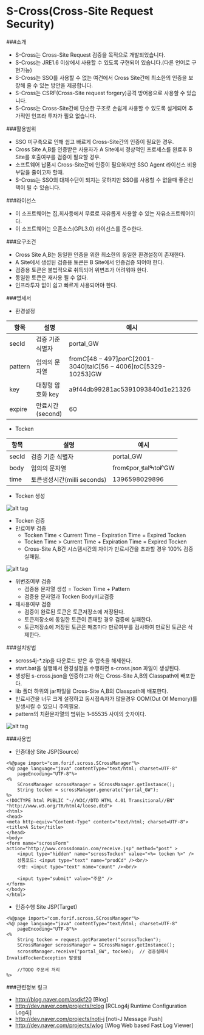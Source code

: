 S-Cross(Cross-Site Request Security)
======

###소개
 * S-Cross는 Cross-Site Request 검증을 목적으로 개발되었습니다.
 * S-Cross는 JRE1.6 이상에서 사용할 수 있도록 구현되어 있습니다.(다른 언어로 구현가능)
 * S-Cross는 SSO를 사용할 수 없는 여건에서 Cross Site간에 최소한의 인증을 보장해 줄 수 있는 방안을 제공합니다.
 * S-Cross는 CSRF(Cross-Site request forgery)공격 방어용으로 사용할 수 있습니다.
 * S-Cross는 Cross-Site간에 단순한 구조로 손쉽게 사용할 수 있도록 설계되어 추가적인 인프라 투자가 필요 없습니다.
 
###활용범위
 * SSO 미구축으로 인해 쉽고 빠르게 Cross-Site간의 인증이 필요한 경우.
 * Cross Site A,B를 인증받은 사용자가 A Site에서 정상적인 프로세스를 완료후 B Site를 호출여부를 검증이 필요할 경우.
 * 소프트웨어 납품시 Cross-Site간에 인증이 필요하지만 SSO Agent 라이선스 비용부담을 줄이고자 할때.
 * S-Cross는 SSO의 대체수단이 되지는 못하지만 SSO를 사용할 수 없을때 좋은선택이 될 수 있습니다.
 
###라이선스
 * 이 소프트웨어는 집,회사등에서 무료로 자유롭게 사용할 수 있는 자유소프트웨어이다.
 * 이 소프트웨어는 오픈소스(GPL3.0) 라이선스를 준수한다. 
 
###요구조건
 * Cross Site A,B는 동일한 인증을 위한 최소한의 동일한 환경설정이 존재한다.
 * A Site에서 생성된 검증용 토큰은 B Site에서 인증검증 되어야 한다.
 * 검증용 토큰은 불법적으로 취득되어 위변조가 어려워야 한다.
 * 동일한 토큰은 재사용 될 수 없다.
 * 인프라투자 없이 쉽고 빠르게 사용되어야 한다.
 
###명세서
 * 환경설정

| 항목     | 설명              | 예시                                                           |
|----------|-------------------|----------------------------------------------------------------|
| secId    | 검증 기준 식별자  | portal_GW                                                      |
| pattern  | 임의의 문자열     | from$C[48-497]por$C[2001-3040]tal$C[56-4006]to$C[5329-10253]GW |
| key      | 대칭형 암호화 key | a9f44db99281ac5391093840d1e21326                               |
| expire    |만료시간(second)  | 60                                                             |

 * Tocken

| 항목    | 설명                       | 예시                        |
|---------|----------------------------|-----------------------------|
|secId    |검증 기준 식별자            |portal_GW                    |
|body     |임의의 문자열               |from¢porࢦtalߒtoᗁGW           |
|time     |토큰생성시간(milli seconds) |1396598029896|               |
 * Tocken 생성

![alt tag](http://dev.naver.com/wiki/s-cross/pds/FrontPage/tocken_generate.png)
 * Tocken 검증
  * 만료여부 검증
    * Tocken Time < Current Time – Expiration Time = Expired Tocken
    * Tocken Time > Current Time + Expiration Time = Expired Tocken
    * Cross-Site A,B간 시스템시간의 차이가 만료시간을 초과할 경우 100% 검증실패됨.

![alt tag](http://dev.naver.com/wiki/s-cross/pds/FrontPage/tocken_expire_1.png)
  * 위변조여부 검증
    * 검증용 문자열 생성 = Tocken Time + Pattern
    * 검증용 문자열과 Tocken Body비교검증
  * 재사용여부 검증
    * 검증이 완료된 토큰은 토큰저장소에 저장된다.
    * 토큰저장소에 동일한 토큰이 존재할 경우 검증에 실패한다.
    * 토큰저장소에 저장된 토큰은 매초마다 만료여부를 검사하여 만료된 토큰은 삭제한다.

###설치방법
 * scross4j-*.zip을 다운로드 받은 후 압축을 해제한다.
 * start.bat을 실행해서 환경설정을 수행하면 s-cross.json 파일이 생성된다.
 * 생성된 s-cross.json을 인증하고자 하는 Cross-Site A,B의 Classpath에 배포한다.
 * lib 폴더 하위의 jar파일을 Cross-Site A,B의 Classpath에 배포한다.
 * 만료시간을 너무 크게 설정하고 동시접속자가 많을경우 OOM(Out Of Memory)를 발생시킬 수 있으니 주의필요.
 * pattern의 치환문자열의 범위는 1-65535 사이의 숫자이다.

![alt tag](http://dev.naver.com/wiki/s-cross/pds/FrontPage/config_generate.png)

###사용법
 * 인증대상 Site JSP(Source)
```
<%@page import="com.forif.scross.SCrossManager"%>
<%@ page language="java" contentType="text/html; charset=UTF-8"
    pageEncoding="UTF-8"%>
<%
	SCrossManager scrossManager = SCrossManager.getInstance();
	String tocken = scrossManager.generate("portal_GW");
%>
<!DOCTYPE html PUBLIC "-//W3C//DTD HTML 4.01 Transitional//EN" "http://www.w3.org/TR/html4/loose.dtd">
<html>
<head>
<meta http-equiv="Content-Type" content="text/html; charset=UTF-8">
<title>A Site</title>
</head>
<body>
<form name="scrossForm" action="http://www.crossdomain.com/receive.jsp" method="post" >
	<input type="hidden" name="scrossTocken" value="<%= tocken %>" />
	상품코드: <input type="text" name="prodCd" /><br/>
	수량: <input type="text" name="count" /><br/>
	
	<input type="submit" value="주문" />
</form>
</body>
</html>
```
 * 인증수행 Site JSP(Target)
```
<%@page import="com.forif.scross.SCrossManager"%>
<%@ page language="java" contentType="text/html; charset=UTF-8"
    pageEncoding="UTF-8"%>
<%
	String tocken = request.getParameter("scrossTocken");
	SCrossManager scrossManager = SCrossManager.getInstance();
	scrossManager.receive("portal_GW", tocken);  // 검증실패시 InvalidTockenException 발생됨
	
	//TODO 주문서 처리
%>
```

###관련정보 링크
 * http://blog.naver.com/asdkf20 [Blog]
 * http://dev.naver.com/projects/rclog [RCLog4j Runtime Configuration Log4j]
 * http://dev.naver.com/projects/noti-j [noti-J Message Push]
 * http://dev.naver.com/projects/wlog [Wlog Web based Fast Log Viewer]
